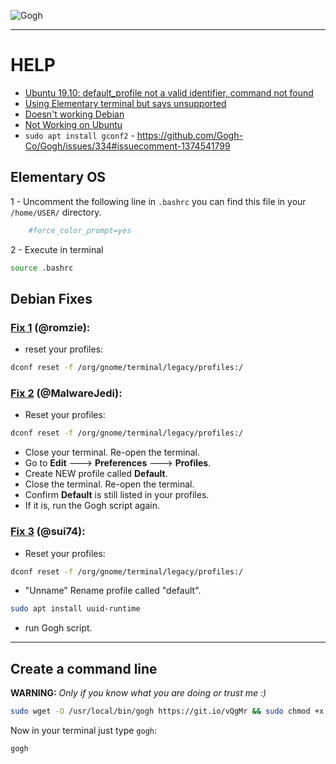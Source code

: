 
![Gogh](https://raw.githubusercontent.com/Gogh-Co/Gogh/master/images/gogh/Gogh-logo.png)

-----

# HELP

- [Ubuntu 19.10: default_profile not a valid identifier, command not found](https://github.com/Gogh-Co/Gogh/issues/203)
- [Using Elementary terminal but says unsupported](https://github.com/Gogh-Co/Gogh/issues/175)
- [Doesn't working Debian](https://github.com/Gogh-Co/Gogh/issues/63)
- [Not Working on Ubuntu](https://github.com/Gogh-Co/Gogh/issues/41)
- `sudo apt install gconf2` - https://github.com/Gogh-Co/Gogh/issues/334#issuecomment-1374541799

## Elementary OS

1 - Uncomment the following line in `.bashrc` you can find this file in your `/home/USER/` directory.

```bash
    #force_color_prompt=yes
```

2 - Execute in terminal

```bash
source .bashrc
```

## Debian Fixes

### [Fix 1](https://github.com/Gogh-Co/Gogh/issues/63#issuecomment-361071956) (@romzie):

- reset your profiles:

```bash
dconf reset -f /org/gnome/terminal/legacy/profiles:/
```

### [Fix 2](https://github.com/Gogh-Co/Gogh/issues/63#issuecomment-401224491) (@MalwareJedi):

- Reset your profiles:

```bash
dconf reset -f /org/gnome/terminal/legacy/profiles:/
```

- Close your terminal. Re-open the terminal.
- Go to **Edit** ---> **Preferences** ---> **Profiles**.
- Create NEW profile called **Default**.
- Close the terminal. Re-open the terminal.
- Confirm **Default** is still listed in your profiles.
- If it is, run the Gogh script again.

### [Fix 3](https://github.com/Gogh-Co/Gogh/issues/63#issuecomment-401510226) (@sui74):

- Reset your profiles:

```bash
dconf reset -f /org/gnome/terminal/legacy/profiles:/
```

- "Unname" Rename profile called "default".

```bash
sudo apt install uuid-runtime
```
- run Gogh script.

-----

## Create a command line

**WARNING:** *Only if you know what you are doing or trust me :)*

```bash
sudo wget -O /usr/local/bin/gogh https://git.io/vQgMr && sudo chmod +x /usr/local/bin/gogh
```

Now in your terminal just type `gogh`:

```bash
gogh
```
